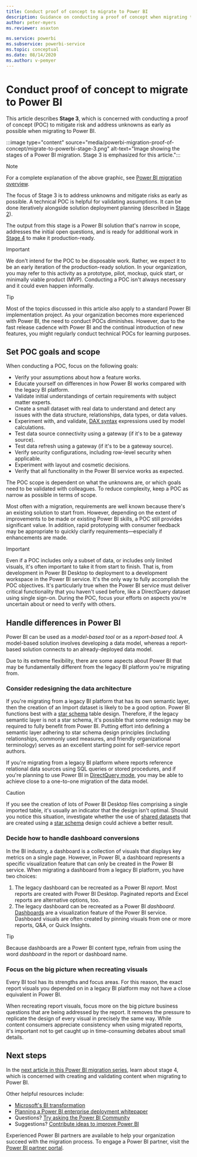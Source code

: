 ```yaml
---
title: Conduct proof of concept to migrate to Power BI
description: Guidance on conducting a proof of concept when migrating to Power BI.
author: peter-myers
ms.reviewer: asaxton

ms.service: powerbi
ms.subservice: powerbi-service
ms.topic: conceptual
ms.date: 08/14/2020
ms.author: v-pemyer
---
```


# Conduct proof of concept to migrate to Power BI

This article describes **Stage 3**, which is concerned with conducting a proof of concept (POC) to mitigate risk and address unknowns as early as possible when migrating to Power BI.

:::image type="content" source="media/powerbi-migration-proof-of-concept/migrate-to-powerbi-stage-3.png" alt-text="Image showing the stages of a Power BI migration. Stage 3 is emphasized for this article.":::

> [!NOTE]
> For a complete explanation of the above graphic, see [Power BI migration overview](powerbi-migration-overview.md).

The focus of Stage 3 is to address unknowns and mitigate risks as early as possible. A technical POC is helpful for validating assumptions. It can be done iteratively alongside solution deployment planning (described in [Stage 2](powerbi-migration-planning.md)).

The output from this stage is a Power BI solution that's narrow in scope, addresses the initial open questions, and is ready for additional work in [Stage 4](powerbi-migration-create-validate-content.md) to make it production-ready.

> [!IMPORTANT]
> We don't intend for the POC to be disposable work. Rather, we expect it to be an early iteration of the production-ready solution. In your organization, you may refer to this activity as a prototype, pilot, mockup, quick start, or minimally viable product (MVP). Conducting a POC isn't always necessary and it could even happen informally.

> [!TIP]
> Most of the topics discussed in this article also apply to a standard Power BI implementation project. As your organization becomes more experienced with Power BI, the need to conduct POCs diminishes. However, due to the fast release cadence with Power BI and the continual introduction of new features, you might regularly conduct technical POCs for learning purposes.

## Set POC goals and scope

When conducting a POC, focus on the following goals:

- Verify your assumptions about how a feature works.
- Educate yourself on differences in how Power BI works compared with the legacy BI platform.
- Validate initial understandings of certain requirements with subject matter experts.
- Create a small dataset with real data to understand and detect any issues with the data structure, relationships, data types, or data values.
- Experiment with, and validate, [DAX syntax](/dax/) expressions used by model calculations.
- Test data source connectivity using a gateway (if it's to be a gateway source).
- Test data refresh using a gateway (if it's to be a gateway source).
- Verify security configurations, including row-level security when applicable.
- Experiment with layout and cosmetic decisions.
- Verify that all functionality in the Power BI service works as expected.

The POC scope is dependent on what the unknowns are, or which goals need to be validated with colleagues. To reduce complexity, keep a POC as narrow as possible in terms of scope.

Most often with a migration, requirements are well known because there's an existing solution to start from. However, depending on the extent of improvements to be made or existing Power BI skills, a POC still provides significant value. In addition, rapid prototyping with consumer feedback may be appropriate to quickly clarify requirements—especially if enhancements are made.

> [!IMPORTANT]
> Even if a POC includes only a subset of data, or includes only limited visuals, it's often important to take it from start to finish. That is, from development in Power BI Desktop to deployment to a development workspace in the Power BI service. It's the only way to fully accomplish the POC objectives. It's particularly true when the Power BI service must deliver critical functionality that you haven't used before, like a DirectQuery dataset using single sign-on. During the POC, focus your efforts on aspects you're uncertain about or need to verify with others.

## Handle differences in Power BI

Power BI can be used as a _model-based tool_ or as a _report-based tool_. A model-based solution involves developing a data model, whereas a report-based solution connects to an already-deployed data model.

Due to its extreme flexibility, there are some aspects about Power BI that may be fundamentally different from the legacy BI platform you're migrating from.

### Consider redesigning the data architecture

If you're migrating from a legacy BI platform that has its own semantic layer, then the creation of an Import dataset is likely to be a good option. Power BI functions best with a [star schema](star-schema.md) table design. Therefore, if the legacy semantic layer is not a star schema, it's possible that some redesign may be required to fully benefit from Power BI. Putting effort into defining a semantic layer adhering to star schema design principles (including relationships, commonly used measures, and friendly organizational terminology) serves as an excellent starting point for self-service report authors.

If you're migrating from a legacy BI platform where reports reference relational data sources using SQL queries or stored procedures, and if you're planning to use Power BI in [DirectQuery mode](../connect-data/desktop-use-directquery.md), you may be able to achieve close to a one-to-one migration of the data model.

> [!CAUTION]
> If you see the creation of lots of Power BI Desktop files comprising a single imported table, it's usually an indicator that the design isn't optimal. Should you notice this situation, investigate whether the use of [shared datasets](../connect-data/service-datasets-across-workspaces.md) that are created using a [star schema](star-schema.md) design could achieve a better result.

### Decide how to handle dashboard conversions

In the BI industry, a dashboard is a collection of visuals that displays key metrics on a single page. However, in Power BI, a dashboard represents a specific visualization feature that can only be created in the Power BI service. When migrating a dashboard from a legacy BI platform, you have two choices:

1. The legacy dashboard can be recreated as a Power BI _report_. Most reports are created with Power BI Desktop. Paginated reports and Excel reports are alternative options, too.
2. The legacy dashboard can be recreated as a Power BI _dashboard_. [Dashboards](../fundamentals/service-basic-concepts.md#dashboards) are a visualization feature of the Power BI service. Dashboard visuals are often created by pinning visuals from one or more reports, Q&A, or Quick Insights.

> [!TIP]
> Because dashboards are a Power BI content type, refrain from using the word _dashboard_ in the report or dashboard name.

### Focus on the big picture when recreating visuals

Every BI tool has its strengths and focus areas. For this reason, the exact report visuals you depended on in a legacy BI platform may not have a close equivalent in Power BI.

When recreating report visuals, focus more on the big picture business questions that are being addressed by the report. It removes the pressure to replicate the design of every visual in precisely the same way. While content consumers appreciate consistency when using migrated reports, it's important not to get caught up in time-consuming debates about small details.

## Next steps

In the [next article in this Power BI migration series](powerbi-migration-create-validate-content.md), learn about stage 4, which is concerned with creating and validating content when migrating to Power BI.

Other helpful resources include:

- [Microsoft's BI transformation](center-of-excellence-microsoft-business-intelligence-transformation.md)
- [Planning a Power BI enterprise deployment whitepaper](https://aka.ms/PBIEnterpriseDeploymentWP)
- Questions? [Try asking the Power BI Community](https://community.powerbi.com/)
- Suggestions? [Contribute ideas to improve Power BI](https://ideas.powerbi.com/)

Experienced Power BI partners are available to help your organization succeed with the migration process. To engage a Power BI partner, visit the [Power BI partner portal](https://powerbi.microsoft.com/partners/).
